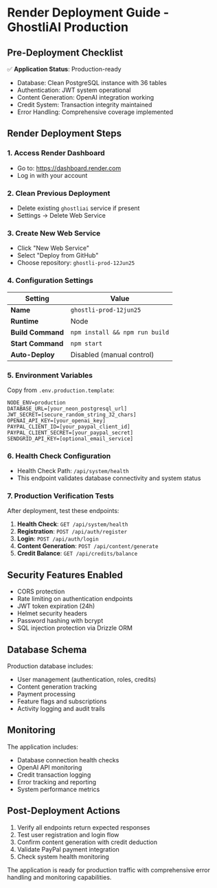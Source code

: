 # Render Deployment Guide - GhostliAI Production

## Pre-Deployment Checklist

✅ **Application Status**: Production-ready
- Database: Clean PostgreSQL instance with 36 tables
- Authentication: JWT system operational
- Content Generation: OpenAI integration working
- Credit System: Transaction integrity maintained
- Error Handling: Comprehensive coverage implemented

## Render Deployment Steps

### 1. Access Render Dashboard
- Go to: https://dashboard.render.com
- Log in with your account

### 2. Clean Previous Deployment
- Delete existing `ghostliai` service if present
- Settings → Delete Web Service

### 3. Create New Web Service
- Click "New Web Service"
- Select "Deploy from GitHub"
- Choose repository: `ghostli-prod-12Jun25`

### 4. Configuration Settings

| Setting | Value |
|---------|-------|
| **Name** | `ghostli-prod-12jun25` |
| **Runtime** | Node |
| **Build Command** | `npm install && npm run build` |
| **Start Command** | `npm start` |
| **Auto-Deploy** | Disabled (manual control) |

### 5. Environment Variables

Copy from `.env.production.template`:

```
NODE_ENV=production
DATABASE_URL=[your_neon_postgresql_url]
JWT_SECRET=[secure_random_string_32_chars]
OPENAI_API_KEY=[your_openai_key]
PAYPAL_CLIENT_ID=[your_paypal_client_id]
PAYPAL_CLIENT_SECRET=[your_paypal_secret]
SENDGRID_API_KEY=[optional_email_service]
```

### 6. Health Check Configuration
- Health Check Path: `/api/system/health`
- This endpoint validates database connectivity and system status

### 7. Production Verification Tests

After deployment, test these endpoints:

1. **Health Check**: `GET /api/system/health`
2. **Registration**: `POST /api/auth/register`
3. **Login**: `POST /api/auth/login`
4. **Content Generation**: `POST /api/content/generate`
5. **Credit Balance**: `GET /api/credits/balance`

## Security Features Enabled

- CORS protection
- Rate limiting on authentication endpoints
- JWT token expiration (24h)
- Helmet security headers
- Password hashing with bcrypt
- SQL injection protection via Drizzle ORM

## Database Schema

Production database includes:
- User management (authentication, roles, credits)
- Content generation tracking
- Payment processing
- Feature flags and subscriptions
- Activity logging and audit trails

## Monitoring

The application includes:
- Database connection health checks
- OpenAI API monitoring
- Credit transaction logging
- Error tracking and reporting
- System performance metrics

## Post-Deployment Actions

1. Verify all endpoints return expected responses
2. Test user registration and login flow
3. Confirm content generation with credit deduction
4. Validate PayPal payment integration
5. Check system health monitoring

The application is ready for production traffic with comprehensive error handling and monitoring capabilities.